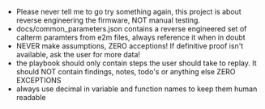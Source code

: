 - Please never tell me to go try something again, this project is about reverse engineering the firmware, NOT manual testing.
- docs/common_parameters.json contains a reverse engineered set of calterm paramters from e2m files, always reference it when in doubt
- NEVER make assumptions, ZERO acceptions! If definitive proof isn't available, ask the user for more data!
- the playbook should only contain steps the user should take to replay. It should NOT contain findings, notes, todo's or anything else ZERO EXCEPTIONS
- always use decimal in variable and function names to keep them human readable